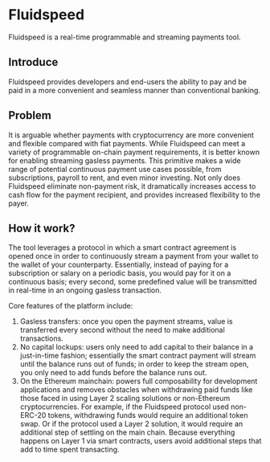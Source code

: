 # Fluidspeed

Fluidspeed is a real-time programmable and streaming payments tool.


## Introduce

Fluidspeed provides developers and end-users the ability to pay and be paid in a more convenient and seamless manner than conventional banking.

## Problem

It is arguable whether payments with cryptocurrency are more convenient and flexible compared with fiat payments. While Fluidspeed can meet a variety of programmable on-chain payment requirements, it is better known for enabling streaming gasless payments. This primitive makes a wide range of potential continuous payment use cases possible, from subscriptions, payroll to rent, and even minor investing.  Not only does Fluidspeed eliminate non-payment risk, it dramatically increases access to cash flow for the payment recipient, and provides increased flexibility to the payer.


## How it work?

The tool leverages a protocol in which a smart contract agreement is opened once in order to continuously stream a payment from your wallet to the wallet of your counterparty. Essentially, instead of paying for a subscription or salary on a periodic basis, you would pay for it on a continuous basis; every second, some predefined value will be transmitted in real-time in an ongoing gasless transaction.

Core features of the platform include:

1. Gasless transfers: once you open the payment streams, value is transferred every second without the need to make additional transactions.
2. No capital lockups: users only need to add capital to their balance in a just-in-time fashion; essentially the smart contract payment will stream until the balance runs out of funds; in order to keep the stream open, you only need to add funds before the balance runs out. 
3. On the Ethereum mainchain: powers full composability for development applications and removes obstacles when withdrawing paid funds like those faced in using Layer 2 scaling solutions or non-Ethereum cryptocurrencies. For example, if the Fluidspeed protocol used non-ERC-20 tokens, withdrawing funds would require an additional token swap. Or if the protocol used a Layer 2 solution, it would require an additional step of settling on the main chain. Because everything happens on Layer 1 via smart contracts, users avoid additional steps that add to time spent transacting.
